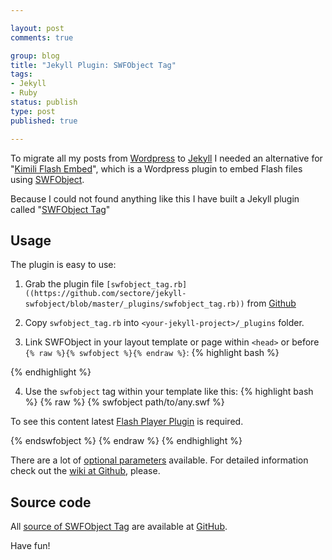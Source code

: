 ```yaml
--- 

layout: post
comments: true

group: blog
title: "Jekyll Plugin: SWFObject Tag"
tags: 
- Jekyll
- Ruby
status: publish
type: post
published: true

---
```


To migrate all my posts from [Wordpress](http://wordpress.com/) to [Jekyll](http://jekyllrb.com/)
I needed an alternative for "[Kimili Flash Embed](http://kimili.com/plugins/kml_flashembed)",
which is a Wordpress plugin to embed Flash files using [SWFObject](http://code.google.com/p/swfobject/).

Because I could not found anything like this I have built a Jekyll plugin called "[SWFObject Tag](https://github.com/sectore/jekyll-swfobject)"

<!--more-->

## Usage

The plugin is easy to use:

1) Grab the plugin file `[swfobject_tag.rb]((https://github.com/sectore/jekyll-swfobject/blob/master/_plugins/swfobject_tag.rb))`
from [Github](https://github.com/sectore/jekyll-swfobject/)

2) Copy `swfobject_tag.rb` into `<your-jekyll-project>/_plugins` folder.

3) Link SWFObject in your layout template or page within `<head>` or before `{% raw %}{% swfobject %}{% endraw %}`:
{% highlight bash %}
<script src="//ajax.googleapis.com/ajax/libs/swfobject/2.2/swfobject.js"></script>
{% endhighlight %}

4) Use the `swfobject` tag within your template like this:
{% highlight bash %}
{% raw %}
{% swfobject path/to/any.swf %}
  <p>To see this content latest <a href='http://www.adobe.com/go/getflashplayer'>Flash Player Plugin</a> is required.</p>
{% endswfobject %}
{% endraw %}
{% endhighlight %}

There are a lot of [optional parameters](https://github.com/sectore/jekyll-swfobject#optional-parameters) available. For detailed information check out the [wiki at Github](https://github.com/sectore/jekyll-swfobject), please.

## Source code

All [source of SWFObject Tag](https://github.com/sectore/jekyll-swfobject) are available at [GitHub](https://github.com/sectore/jekyll-swfobject).

Have fun!

